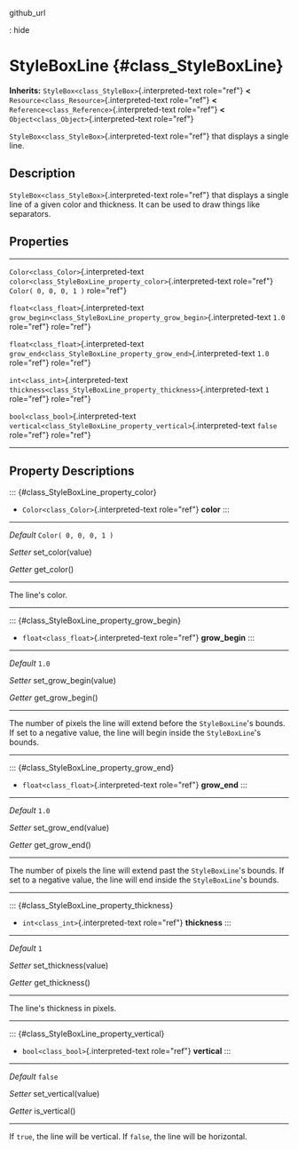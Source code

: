 github\_url

:   hide

StyleBoxLine {#class_StyleBoxLine}
============

**Inherits:** `StyleBox<class_StyleBox>`{.interpreted-text role="ref"}
**\<** `Resource<class_Resource>`{.interpreted-text role="ref"} **\<**
`Reference<class_Reference>`{.interpreted-text role="ref"} **\<**
`Object<class_Object>`{.interpreted-text role="ref"}

`StyleBox<class_StyleBox>`{.interpreted-text role="ref"} that displays a
single line.

Description
-----------

`StyleBox<class_StyleBox>`{.interpreted-text role="ref"} that displays a
single line of a given color and thickness. It can be used to draw
things like separators.

Properties
----------

  ---------------------------------------- ------------------------------------------------------------------------ -----------------------
  `Color<class_Color>`{.interpreted-text   `color<class_StyleBoxLine_property_color>`{.interpreted-text role="ref"} `Color( 0, 0, 0, 1 )`
  role="ref"}                                                                                                       

  `float<class_float>`{.interpreted-text   `grow_begin<class_StyleBoxLine_property_grow_begin>`{.interpreted-text   `1.0`
  role="ref"}                              role="ref"}                                                              

  `float<class_float>`{.interpreted-text   `grow_end<class_StyleBoxLine_property_grow_end>`{.interpreted-text       `1.0`
  role="ref"}                              role="ref"}                                                              

  `int<class_int>`{.interpreted-text       `thickness<class_StyleBoxLine_property_thickness>`{.interpreted-text     `1`
  role="ref"}                              role="ref"}                                                              

  `bool<class_bool>`{.interpreted-text     `vertical<class_StyleBoxLine_property_vertical>`{.interpreted-text       `false`
  role="ref"}                              role="ref"}                                                              
  ---------------------------------------- ------------------------------------------------------------------------ -----------------------

Property Descriptions
---------------------

::: {#class_StyleBoxLine_property_color}
-   `Color<class_Color>`{.interpreted-text role="ref"} **color**
:::

  ----------- -------------------------
  *Default*   `Color( 0, 0, 0, 1 )`

  *Setter*    set\_color(value)

  *Getter*    get\_color()
  ----------- -------------------------

The line\'s color.

------------------------------------------------------------------------

::: {#class_StyleBoxLine_property_grow_begin}
-   `float<class_float>`{.interpreted-text role="ref"} **grow\_begin**
:::

  ----------- -------------------------
  *Default*   `1.0`

  *Setter*    set\_grow\_begin(value)

  *Getter*    get\_grow\_begin()
  ----------- -------------------------

The number of pixels the line will extend before the `StyleBoxLine`\'s
bounds. If set to a negative value, the line will begin inside the
`StyleBoxLine`\'s bounds.

------------------------------------------------------------------------

::: {#class_StyleBoxLine_property_grow_end}
-   `float<class_float>`{.interpreted-text role="ref"} **grow\_end**
:::

  ----------- -----------------------
  *Default*   `1.0`

  *Setter*    set\_grow\_end(value)

  *Getter*    get\_grow\_end()
  ----------- -----------------------

The number of pixels the line will extend past the `StyleBoxLine`\'s
bounds. If set to a negative value, the line will end inside the
`StyleBoxLine`\'s bounds.

------------------------------------------------------------------------

::: {#class_StyleBoxLine_property_thickness}
-   `int<class_int>`{.interpreted-text role="ref"} **thickness**
:::

  ----------- -----------------------
  *Default*   `1`

  *Setter*    set\_thickness(value)

  *Getter*    get\_thickness()
  ----------- -----------------------

The line\'s thickness in pixels.

------------------------------------------------------------------------

::: {#class_StyleBoxLine_property_vertical}
-   `bool<class_bool>`{.interpreted-text role="ref"} **vertical**
:::

  ----------- ----------------------
  *Default*   `false`

  *Setter*    set\_vertical(value)

  *Getter*    is\_vertical()
  ----------- ----------------------

If `true`, the line will be vertical. If `false`, the line will be
horizontal.
